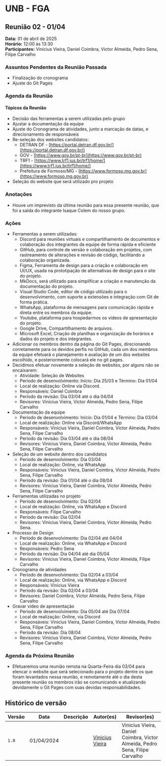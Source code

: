 # UNB - FGA
## Reunião 02 - 01/04

**Data:** 01 de abril de 2025  
**Horário:** 12:00 às 13:30  
**Participantes:** Vinicius Vieira, Daniel Coimbra, Victor Almeida, Pedro Sena, Filipe Carvalho  

### Assuntos Pendentes da Reunião Passada
- Finalização do cronograma
- Ajuste do Git Pages

### Agenda da Reunião
#### Tópicos da Reunião
- Decisão das ferramentas a serem utilizadas pelo grupo
- Ajustar a documentação da equipe
- Ajuste do Cronograma de atividades, junto a marcação de datas, e direcionamento de responsáveis
- Re-seleção dos websites candidatos:
  - DETRAN DF - [https://portal.detran.df.gov.br/](https://portal.detran.df.gov.br/)
  - GOV - [https://www.gov.br/pt-br](https://www.gov.br/pt-br)
  - TRF1 - [https://www.trf1.jus.br/trf1/home/](https://www.trf1.jus.br/trf1/home/)
  - Prefeitura de Formoso/MG - [https://www.formoso.mg.gov.br](https://www.formoso.mg.gov.br)
- Seleção do website que será utilizado pro projeto

### Anotações
- Houve um imprevisto da última reunião para essa presente reunião, que foi a saída do integrante Isaque Colem do nosso grupo.

### Ações
- Ferramentas a serem utilizadas:
  - Discord para reuniões virtuais e compartilhamento de documentos e colaboração dos integrantes da equipe de forma rápida e eficiente
  - GitHub, para controle de versão e colaboração em projetos, com rastreamento de alterações e revisão de código, facilitando a colaboração organizada.
  - Figma, Ferramenta de design para a criação e colaboração em UI/UX, usada na prototipação de alternativas de design para o site do projeto.
  - MkDocs, será utilizado para simplificar a criação e manutenção da documentação do projeto.
  - Visual Studio Code, editor de código utilizado para o desenvolvimento, com suporte a extensões e integração com Git de forma prática.
  - WhatsApp, plataforma de mensagens para comunicação rápida e direta entre os membros da equipe.
  - Youtube, plataforma para hospedarmos os vídeos de apresentação do projeto.
  - Google Drive, Compartilhamento de arquivos.
  - Microsoft Excel, Criação de planilhas e organização de horários e dados do projeto e dos integrantes.
- Adicionar os membros dentro da página do Git Pages, direcionando corretamente para os devidos perfis no GitHub, cada um dos membros da equipe efetuará o planejamento e avaliação de um dos websites escolhido, e posteriormente colocará ele no git pages.
- Decidimos efetuar novamente a seleção de websites, por alguns não se encaixarem:
    - Atividade: Seleção de Websites
    - Período de desenvolvimento: Início: Dia 25/03 e Término: Dia 01/04
    - Local de realização: Online via Discord.
    - Responsáveis: Daniel Coimbra
    - Período da revisão: Dia 03/04 até o dia 04/04
    - Revisores: Vinicius Vieira, Victor Almeida, Pedro Sena, Filipe Carvalho
- Documentação da equipe
    - Período de desenvolvimento: Início: Dia 01/04 e Término: Dia 03/04
    - Local de realização: Online via Discord/WhatsApp
    - Responsáveis: Vinicius Vieira, Daniel Coimbra, Victor Almeida, Pedro Sena, Filipe Carvalho
    - Período da revisão: Dia 03/04 até o dia 08/04
    - Revisores: Vinicius Vieira, Daniel Coimbra, Victor Almeida, Pedro Sena, Filipe Carvalho
- Seleção de um website dentro dos candidatos
    - Período de desenvolvimento: Dia 03/04
    - Local de realização: Online, via WhatsApp
    - Responsáveis: Vinicius Vieira, Daniel Coimbra, Victor Almeida, Pedro Sena, Filipe Carvalho
    - Período da revisão: Dia 01/04 até o dia 08/04
    - Revisores: Vinicius Vieira, Daniel Coimbra, Victor Almeida, Pedro Sena, Filipe Carvalho
- Ferramentas utilizadas no projeto
    - Período de desenvolvimento: Dia 02/04
    - Local de realização: Online, via WhatsApp e Discord
    - Responsáveis: Filipe Carvalho
    - Período da revisão: Dia 02/04
    - Revisores: Vinicius Vieira, Daniel Coimbra, Victor Almeida, Pedro Sena.
- Processo de Design
    - Período de desenvolvimento: Dia 02/04 até 04/04
    - Local de realização: Online, via WhatsApp e Discord
    - Responsáveis: Pedro Sena
    - Período da revisão: Dia 04/04 até dia 05/04
    - Revisores: Vinicius Vieira, Daniel Coimbra, Victor Almeida, Filipe Carvalho
- Cronograma de atividades
    - Período de desenvolvimento: Dia 02/04 a 03/04
    - Local de realização: Online, via WhatsApp e Discord
    - Responsáveis: Vinicius Vieira
    - Período da revisão: Dia 02/04 a 03/04
    - Revisores: Daniel Coimbra, Victor Almeida, Pedro Sena, Filipe Carvalho
- Gravar vídeo de apresentação
    - Período de desenvolvimento: Dia 05/04 até Dia 07/04
    - Local de realização: Online, via Discord
    - Responsáveis: Vinicius Vieira, Daniel Coimbra, Victor Almeida, Pedro Sena, Filipe Carvalho
    - Período da revisão: Dia 08/04
    - Revisores: Vinicius Vieira, Daniel Coimbra, Victor Almeida, Pedro Sena, Filipe Carvalho

### Agenda da Próxima Reunião
- Efetuaremos uma reunião remota na Quarta-Feira dia 03/04 para elencar o website que será selecionado para o projeto dentre os que foram levantados nessa reunião, e remotamente até o dia desta presente reunião os membros irão se comunicando e atualizando devidamente o Git Pages com suas devidas responsabilidades.

## Histórico de versão

| Versão| Data | Descrição  | Autor(es)  | Revisor(es) |
| ------- | ------ | ------- | -------- | -------- |
| `1.0` | 01/04/2024| | [Vinicius Vieira](https://github.com/viniciusvieira00) | Vinicius Vieira, Daniel Coimbra, Victor Almeida, Pedro Sena, Filipe Carvalho |